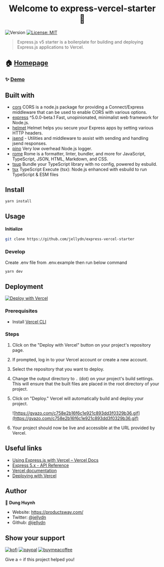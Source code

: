 <h1 align="center">Welcome to express-vercel-starter 👋</h1>
<p>
  <img alt="Version" src="https://img.shields.io/badge/version-1.0.0-blue.svg?cacheSeconds=2592000" />
  <a href="#" target="_blank">
    <img alt="License: MIT" src="https://img.shields.io/badge/License-MIT-yellow.svg" />
  </a>
</p>

> Express.js v5 starter is a boilerplate for building and deploying Express.js applications to Vercel.

## 🏠 [Homepage](https://express-starter.productsway.com/api)

### ✨ [Demo](https://express-starter.productsway.com/api/todo)

## Built with

- [cors](https://www.npmjs.com/package/cors) CORS is a node.js package for providing a Connect/Express middleware that can be used to enable CORS with various options.
- [express](https://www.npmjs.com/package/express) ^5.0.0-beta.1 Fast, unopinionated, minimalist web framework for Node.js.
- [helmet](https://www.npmjs.com/package/helmet) Helmet helps you secure your Express apps by setting various HTTP headers.
- [jsend](https://www.npmjs.com/package/jsend) - Utilities and middleware to assist with sending and handling jsend responses.
- [pino](https://www.npmjs.com/package/pino) Very low overhead Node.js logger.
- [rome](https://www.npmjs.com/package/rome) Rome is a formatter, linter, bundler, and more for JavaScript, TypeScript, JSON, HTML, Markdown, and CSS.
- [tsup](https://www.npmjs.com/package/tsup) Bundle your TypeScript library with no config, powered by esbuild.
- [tsx](https://www.npmjs.com/package/tsx) TypeScript Execute (tsx): Node.js enhanced with esbuild to run TypeScript & ESM files

## Install

```sh
yarn install
```

## Usage

#### Initialize

```sh
git clone https://github.com/jellydn/express-vercel-starter
```

### Develop

Create .env file from .env.example then run below command

```sh
yarn dev
```

## Deployment

[![Deploy with Vercel](https://vercel.com/button)](https://vercel.com/new/clone?repository-url=https%3A%2F%2Fgithub.com%2Fjellydn%2Fvercel-express-starter)

### Prerequisites

- Install [Vercel CLI](https://vercel.com/download)

### Steps

1.  Click on the "Deploy with Vercel" button on your project's repository page.
2.  If prompted, log in to your Vercel account or create a new account.
3.  Select the repository that you want to deploy.
4.  Change the output directory to `.` (dot) on your project's build settings. This will ensure that the built files are placed in the root directory of your project.
5.  Click on "Deploy." Vercel will automatically build and deploy your project.

    ![https://gyazo.com/c758e2b16f6c1e921c893dd3f0329b36.gif](https://gyazo.com/c758e2b16f6c1e921c893dd3f0329b36.gif)

6.  Your project should now be live and accessible at the URL provided by Vercel.

## Useful links

- [Using Express.js with Vercel – Vercel Docs](https://vercel.com/guides/using-express-with-vercel)
- [Express 5.x - API Reference](https://expressjs.com/en/5x/api.html)
- [Vercel documentation](https://vercel.com/docs)
- [Deploying with Vercel](https://vercel.com/docs/v2/git-integrations/vercel-for-github#deploying-with-vercel)

## Author

👤 **Dung Huynh**

- Website: https://productsway.com/
- Twitter: [@jellydn](https://twitter.com/jellydn)
- Github: [@jellydn](https://github.com/jellydn)

## Show your support

[![kofi](https://img.shields.io/badge/Ko--fi-F16061?style=for-the-badge&logo=ko-fi&logoColor=white)](https://ko-fi.com/dunghd)
[![paypal](https://img.shields.io/badge/PayPal-00457C?style=for-the-badge&logo=paypal&logoColor=white)](https://paypal.me/dunghd)
[![buymeacoffee](https://img.shields.io/badge/Buy_Me_A_Coffee-FFDD00?style=for-the-badge&logo=buy-me-a-coffee&logoColor=black)](https://www.buymeacoffee.com/dunghd)

Give a ⭐️ if this project helped you!
